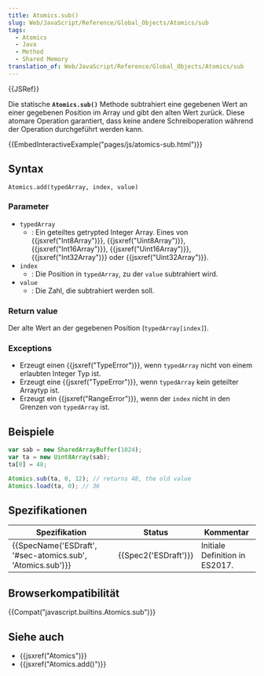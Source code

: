 ```yaml
---
title: Atomics.sub()
slug: Web/JavaScript/Reference/Global_Objects/Atomics/sub
tags:
  - Atomics
  - Java
  - Method
  - Shared Memory
translation_of: Web/JavaScript/Reference/Global_Objects/Atomics/sub
---
```

{{JSRef}}

Die statische **`Atomics.sub()`** Methode subtrahiert eine gegebenen Wert an einer gegebenen Position im Array und gibt den alten Wert zurück. Diese atomare Operation garantiert, dass keine andere Schreiboperation während der Operation durchgeführt werden kann.

{{EmbedInteractiveExample("pages/js/atomics-sub.html")}}

## Syntax

    Atomics.add(typedArray, index, value)

### Parameter

- `typedArray`
  - : Ein geteiltes getrypted Integer Array. Eines von {{jsxref("Int8Array")}}, {{jsxref("Uint8Array")}}, {{jsxref("Int16Array")}}, {{jsxref("Uint16Array")}}, {{jsxref("Int32Array")}} oder {{jsxref("Uint32Array")}}.
- `index`
  - : Die Position in `typedArray`, zu der `value` subtrahiert wird.
- `value`
  - : Die Zahl, die subtrahiert werden soll.

### Return value

Der alte Wert an der gegebenen Position (`typedArray[index]`).

### Exceptions

- Erzeugt einen {{jsxref("TypeError")}}, wenn `typedArray` nicht von einem erlaubten Integer Typ ist.
- Erzeugt eine {{jsxref("TypeError")}}, wenn `typedArray` kein geteilter Arraytyp ist.
- Erzeugt ein {{jsxref("RangeError")}}, wenn der `index` nicht in den Grenzen von `typedArray` ist.

## Beispiele

```js
var sab = new SharedArrayBuffer(1024);
var ta = new Uint8Array(sab);
ta[0] = 48;

Atomics.sub(ta, 0, 12); // returns 48, the old value
Atomics.load(ta, 0); // 36
```

## Spezifikationen

| Spezifikation                                                                | Status                       | Kommentar                      |
| ---------------------------------------------------------------------------- | ---------------------------- | ------------------------------ |
| {{SpecName('ESDraft', '#sec-atomics.sub', 'Atomics.sub')}} | {{Spec2('ESDraft')}} | Initiale Definition in ES2017. |

## Browserkompatibilität

{{Compat("javascript.builtins.Atomics.sub")}}

## Siehe auch

- {{jsxref("Atomics")}}
- {{jsxref("Atomics.add()")}}
